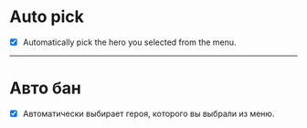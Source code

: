 # Auto pick
- [x] Automatically pick the hero you selected from the menu.
---
# Авто бан
- [x] Автоматически выбирает героя, которого вы выбрали из меню.